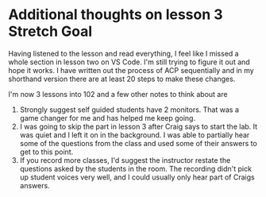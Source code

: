 # Additional thoughts on lesson 3 Stretch Goal

Having listened to the lesson and read everything, I feel like I missed a whole section in lesson two on VS Code. I'm still trying to figure it out and hope it works. I have written out the process of ACP sequentially and in my shorthand version there are at least 20 steps to make these changes. 

I'm now 3 lessons into 102 and a few other notes to think about are 
1. Strongly suggest self guided students have 2 monitors. That was a game changer for me and has helped me keep going.
2. I was going to skip the part in lesson 3 after Craig says to start the lab. It was quiet and I left it on in the background. I was able to partially hear some of the questions from the class and used some of their answers to get to this point.
3. If you record more classes, I'd suggest the instructor restate the questions asked by the students in the room. The recording didn't pick up student voices very well, and I could usually only hear part of Craigs answers.